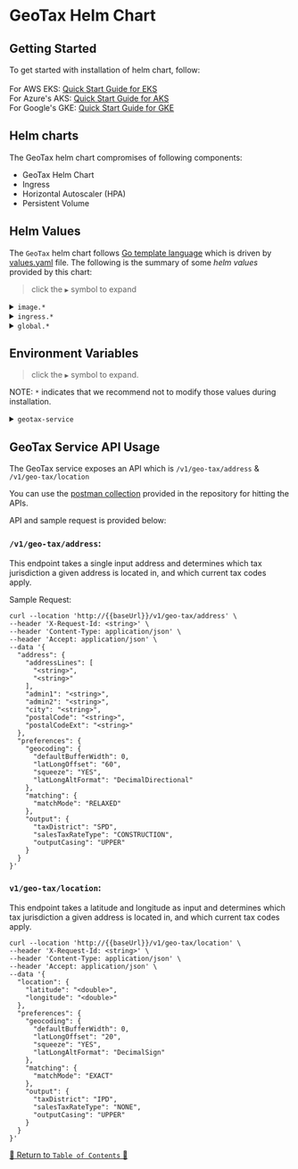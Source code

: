 # GeoTax Helm Chart

## Getting Started

To get started with installation of helm chart, follow:
<br><br>For AWS EKS: [Quick Start Guide for EKS](../../../docs/guides/eks/QuickStartEKS.md)
<br>For Azure's AKS: [Quick Start Guide for AKS](../../../docs/guides/aks/QuickStartAKS.md)
<br>For Google's GKE: [Quick Start Guide for GKE](../../../docs/guides/gke/QuickStartGKE.md)

## Helm charts

The GeoTax helm chart compromises of following components:

- GeoTax Helm Chart
- Ingress
- Horizontal Autoscaler (HPA)
- Persistent Volume

## Helm Values

The `GeoTax` helm chart follows [Go template language](https://pkg.go.dev/text/template) which is driven
by [values.yaml](values.yaml) file. The following is the summary of some *helm values*
provided by this chart:

> click the `▶` symbol to expand

<details>
<summary><code>image.*</code></summary>

| Parameter          | Description                            | Default          |
|--------------------|----------------------------------------|------------------|
| `image.repository` | the geotax container image repository  | `geotax-service` |
| `image.tag`        | the geotax container image version tag | `3.0.0`          |

<hr>
</details>

<details>
<summary><code>ingress.*</code></summary>

| Parameter                        | Description                                | Default                |
|----------------------------------|--------------------------------------------|------------------------|
| `ingress.enabled`                | ingress is disabled by default             | `false`                |
| `ingress.hosts[0].host`          | the ingress host url base path             | `geotax.precisely.com` |
| `ingress.hosts[0].paths[0].path` | the base path for accessing geotax service | `/precisely/geotax`    |

<hr>
</details>


<details>
<summary><code>global.*</code></summary>

| Parameter                                              | Description                                                                                                                                                                             | Default                              |
|--------------------------------------------------------|-----------------------------------------------------------------------------------------------------------------------------------------------------------------------------------------|--------------------------------------|
| `global.nfs.volumeMountPath`                           | the mount path of the geotax data                                                                                                                                                       | `/mnt/data/geotax-data`              |
| `global.nfs.geotaxBasePath`                            | the base path of the folder geotax data is present                                                                                                                                      | `geotax`                             |
| `global.manualDataConfig.enabled`                      | the flag to indicate whether geotax data manual configuration should be enabled. The manualDataConfig disables the geotax hook for automatic identification of the latest vintage data. | `false`                              |
| `global.manualDataConfig.nameOverride`                 | the overridden name of the geotax data config                                                                                                                                           | `geotax-data-mnl-config`             |
| `global.manualDataConfig.configMapData.geotax.vintage` | the actual folder path where geotax-data is present                                                                                                                                     | `/mnt/data/geotax-data/202312181321` |

<hr>
</details>

## Environment Variables

> click the `▶` symbol to expand.

NOTE: `*` indicates that we recommend not to modify those values during installation.

<details>
<summary><code>geotax-service</code></summary>

Refer to [this file](templates/deployment.yaml) for overriding the environment variables for geotax.

| Parameter                      | Description                                                                 | Default                     |
|--------------------------------|-----------------------------------------------------------------------------|-----------------------------|
| `*DATA_PATH`                   | The folder path of the geotax data                                          | `<referred from configmap>` |
| `*AUTH_ENABLED`                | Flag to indicate whether authorization is enabled for the endpoints or not. | `false`                     |
| `*SDK_BLOCKING_THREADS`        | No of blocking threads                                                      | `24`                        |
| `*SDK_BLOCKING_QUEUE_CAPACITY` | The queue capacity of threads                                               | `100000`                    |

<hr>
</details>

## GeoTax Service API Usage

The GeoTax service exposes an API which is `/v1/geo-tax/address` & `/v1/geo-tax/location`

You can use the [postman collection](../../../scripts/GeoTax-Helm.postman_collection.json) provided in the
repository for hitting the APIs.

API and sample request is provided below:

### `/v1/geo-tax/address`:

This endpoint takes a single input address and determines which tax jurisdiction a given address is located in, and which current tax codes apply.

Sample Request:

```curl
curl --location 'http://{{baseUrl}}/v1/geo-tax/address' \
--header 'X-Request-Id: <string>' \
--header 'Content-Type: application/json' \
--header 'Accept: application/json' \
--data '{
  "address": {
    "addressLines": [
      "<string>",
      "<string>"
    ],
    "admin1": "<string>",
    "admin2": "<string>",
    "city": "<string>",
    "postalCode": "<string>",
    "postalCodeExt": "<string>"
  },
  "preferences": {
    "geocoding": {
      "defaultBufferWidth": 0,
      "latLongOffset": "60",
      "squeeze": "YES",
      "latLongAltFormat": "DecimalDirectional"
    },
    "matching": {
      "matchMode": "RELAXED"
    },
    "output": {
      "taxDistrict": "SPD",
      "salesTaxRateType": "CONSTRUCTION",
      "outputCasing": "UPPER"
    }
  }
}'
```

### `v1/geo-tax/location`:

This endpoint takes a latitude and longitude as input and determines which tax jurisdiction a given address is located in, and which current tax codes apply.

```curl
curl --location 'http://{{baseUrl}}/v1/geo-tax/location' \
--header 'X-Request-Id: <string>' \
--header 'Content-Type: application/json' \
--header 'Accept: application/json' \
--data '{
  "location": {
    "latitude": "<double>",
    "longitude": "<double>"
  },
  "preferences": {
    "geocoding": {
      "defaultBufferWidth": 0,
      "latLongOffset": "20",
      "squeeze": "YES",
      "latLongAltFormat": "DecimalSign"
    },
    "matching": {
      "matchMode": "EXACT"
    },
    "output": {
      "taxDistrict": "IPD",
      "salesTaxRateType": "NONE",
      "outputCasing": "UPPER"
    }
  }
}'
```

[🔗 Return to `Table of Contents` 🔗](../../../README.md#components)

